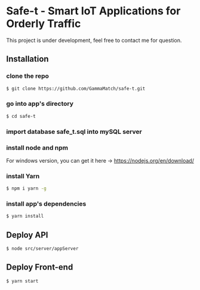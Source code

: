 # Safe-t - Smart IoT Applications for Orderly Traffic
This project is under development, feel free to contact me for question.

## Installation

### clone the repo
``` bash
$ git clone https://github.com/GammaMatch/safe-t.git
```

### go into app's directory
``` bash
$ cd safe-t
```

### import database safe_t.sql into mySQL server

### install node and npm
For windows version, you can get it here -> https://nodejs.org/en/download/ 

### install Yarn
``` bash
$ npm i yarn -g
```

### install app's dependencies
``` bash
$ yarn install
```

## Deploy API
``` bash
$ node src/server/appServer
```

## Deploy Front-end
``` bash
$ yarn start
```

